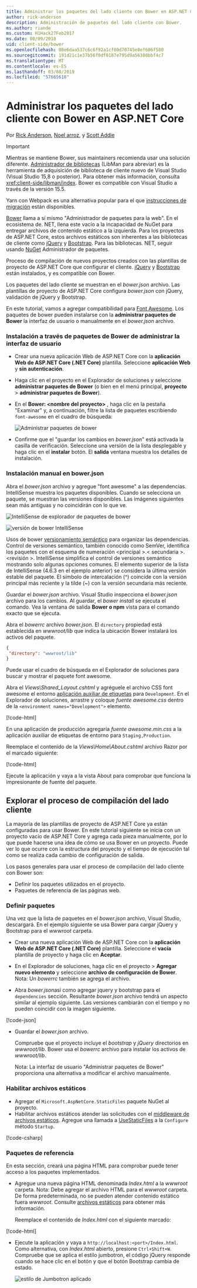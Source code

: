 ```yaml
---
title: Administrar los paquetes del lado cliente con Bower en ASP.NET Core
author: rick-anderson
description: Administración de paquetes del lado cliente con Bower.
ms.author: riande
ms.custom: H1Hack27Feb2017
ms.date: 08/09/2018
uid: client-side/bower
ms.openlocfilehash: 08e6daa537c6c6f92a1cf80d70745e8ef606f580
ms.sourcegitcommit: 191d21c1e37b56f0df0187e795d9a56388bbf4c7
ms.translationtype: MT
ms.contentlocale: es-ES
ms.lasthandoff: 03/08/2019
ms.locfileid: "57665618"
---
```

# <a name="manage-client-side-packages-with-bower-in-aspnet-core"></a>Administrar los paquetes del lado cliente con Bower en ASP.NET Core

Por [Rick Anderson](https://twitter.com/RickAndMSFT), [Noel arroz](https://twitter.com/noelrice1), y [Scott Addie](https://scottaddie.com)

> [!IMPORTANT]
> Mientras se mantiene Bower, sus maintainers recomienda usar una solución diferente. [Administrador de bibliotecas](https://blogs.msdn.microsoft.com/webdev/2018/04/18/what-happened-to-bower/) (LibMan para abreviar) es la herramienta de adquisición de biblioteca de cliente nuevo de Visual Studio (Visual Studio 15,8 o posterior). Para obtener más información, consulta <xref:client-side/libman/index>. Bower es compatible con Visual Studio a través de la versión 15.5.
>
> Yarn con Webpack es una alternativa popular para el que [instrucciones de migración](https://bower.io/blog/2017/how-to-migrate-away-from-bower/) están disponibles.

[Bower](https://bower.io/) llama a sí mismo "Administrador de paquetes para la web". En el ecosistema de. NET, llena este vacío a la incapacidad de NuGet para entregar archivos de contenido estático a la izquierda. Para los proyectos de ASP.NET Core, estos archivos estáticos son inherentes a las bibliotecas de cliente como [jQuery](http://jquery.com/) y [Bootstrap](http://getbootstrap.com/). Para las bibliotecas. NET, seguir usando [NuGet](https://www.nuget.org/) Administrador de paquetes.

Proceso de compilación de nuevos proyectos creados con las plantillas de proyecto de ASP.NET Core que configurar el cliente. [jQuery](http://jquery.com/) y [Bootstrap](http://getbootstrap.com/) están instalados, y es compatible con Bower.

Los paquetes del lado cliente se muestran en el *bower.json* archivo. Las plantillas de proyecto de ASP.NET Core configura *bower.json* con jQuery, validación de jQuery y Bootstrap.

En este tutorial, vamos a agregar compatibilidad para [Font Awesome](http://fontawesome.io). Los paquetes de bower pueden instalarse con la **administrar paquetes de Bower** la interfaz de usuario o manualmente en el *bower.json* archivo.

### <a name="installation-via-manage-bower-packages-ui"></a>Instalación a través de paquetes de Bower de administrar la interfaz de usuario

* Crear una nueva aplicación Web de ASP.NET Core con la **aplicación Web de ASP.NET Core (.NET Core)** plantilla. Seleccione **aplicación Web** y **sin autenticación**.

* Haga clic en el proyecto en el Explorador de soluciones y seleccione **administrar paquetes de Bower** (o bien en el menú principal, **proyecto** > **administrar paquetes de Bower**).

* En el **Bower: \<nombre del proyecto\>**  , haga clic en la pestaña "Examinar" y, a continuación, filtre la lista de paquetes escribiendo `font-awesome` en el cuadro de búsqueda:

  ![Administrar paquetes de bower](bower/_static/manage-bower-packages.png)

* Confirme que el "guardar los cambios en *bower.json*" está activada la casilla de verificación. Seleccione una versión de la lista desplegable y haga clic en el **instalar** botón. El **salida** ventana muestra los detalles de instalación.

### <a name="manual-installation-in-bowerjson"></a>Instalación manual en bower.json

Abra el *bower.json* archivo y agregue "font awesome" a las dependencias. IntelliSense muestra los paquetes disponibles. Cuando se selecciona un paquete, se muestran las versiones disponibles. Las imágenes siguientes sean más antiguas y no coincidirán con lo que ve.

![IntelliSense de explorador de paquetes de bower](bower/_static/add-package.png)

![versión de bower IntelliSense](bower/_static/version-intelliSense.png)

Usos de bower [versionamiento semántico](http://semver.org/) para organizar las dependencias. Control de versiones semántico, también conocido como SemVer, identifica los paquetes con el esquema de numeración \<principal >.\< secundaria >. \<revisión >. IntelliSense simplifica el control de versiones semántico mostrando solo algunas opciones comunes. El elemento superior de la lista de IntelliSense (4.6.3 en el ejemplo anterior) se considera la última versión estable del paquete. El símbolo de intercalación (^) coincide con la versión principal más reciente y la tilde (~) con la versión secundaria más reciente.

Guardar el *bower.json* archivo. Visual Studio inspecciona el *bower.json* archivo para los cambios. Al guardar, el *bower install* se ejecuta el comando. Vea la ventana de salida **Bower o npm** vista para el comando exacto que se ejecuta.

Abra el *bowerrc* archivo *bower.json*. El `directory` propiedad está establecida en *wwwroot/lib* que indica la ubicación Bower instalará los activos del paquete.

```json
{
 "directory": "wwwroot/lib"
}
```

Puede usar el cuadro de búsqueda en el Explorador de soluciones para buscar y mostrar el paquete font awesome.

Abra el *Views\Shared\_Layout.cshtml* y agréguele el archivo CSS font awesome el entorno [aplicación auxiliar de etiquetas](xref:mvc/views/tag-helpers/intro) para `Development`. En el Explorador de soluciones, arrastre y coloque *fuente awesome.css* dentro de la `<environment names="Development">` elemento.

[!code-html[](bower/sample/_Layout.cshtml?highlight=4&range=9-13)]

En una aplicación de producción agregaría *fuente awesome.min.css* a la aplicación auxiliar de etiquetas de entorno para `Staging,Production`.

Reemplace el contenido de la *Views\Home\About.cshtml* archivo Razor por el marcado siguiente:

[!code-html[](bower/sample/About.cshtml)]

Ejecute la aplicación y vaya a la vista About para comprobar que funciona la impresionante de fuente del paquete.

## <a name="exploring-the-client-side-build-process"></a>Explorar el proceso de compilación del lado cliente

La mayoría de las plantillas de proyecto de ASP.NET Core ya están configuradas para usar Bower. En este tutorial siguiente se inicia con un proyecto vacío de ASP.NET Core y agrega cada pieza manualmente, por lo que puede hacerse una idea de cómo se usa Bower en un proyecto. Puede ver lo que ocurre con la estructura del proyecto y el tiempo de ejecución tal como se realiza cada cambio de configuración de salida.

Los pasos generales para usar el proceso de compilación del lado cliente con Bower son:

* Definir los paquetes utilizados en el proyecto. <!-- once defined, you don't need to download them, VS does -->
* Paquetes de referencia de las páginas web.

### <a name="define-packages"></a>Definir paquetes

Una vez que la lista de paquetes en el *bower.json* archivo, Visual Studio, descargará. En el ejemplo siguiente se usa Bower para cargar jQuery y Bootstrap para el *wwwroot* carpeta.

* Crear una nueva aplicación Web de ASP.NET Core con la **aplicación Web de ASP.NET Core (.NET Core)** plantilla. Seleccione el **vacía** plantilla de proyecto y haga clic en **Aceptar**.

* En el Explorador de soluciones, haga clic en el proyecto > **Agregar nuevo elemento** y seleccione **archivo de configuración de Bower**. Nota: Un *bowerrc* también se agrega el archivo.

* Abra *bower.json*así como agregar jquery y bootstrap para el `dependencies` sección. Resultante *bower.json* archivo tendrá un aspecto similar al ejemplo siguiente. Las versiones cambiarán con el tiempo y no pueden coincidir con la imagen siguiente.

[!code-json[](bower/sample/bower.json?highlight=5,6)]

* Guardar el *bower.json* archivo.

  Compruebe que el proyecto incluye el *bootstrap* y *jQuery* directorios en *wwwroot/lib*. Bower usa el *bowerrc* archivo para instalar los activos de *wwwroot/lib*.

  Nota: La interfaz de usuario "Administrar paquetes de Bower" proporciona una alternativa a modificar el archivo manualmente.

### <a name="enable-static-files"></a>Habilitar archivos estáticos

* Agregar el `Microsoft.AspNetCore.StaticFiles` paquete NuGet al proyecto.
* Habilitar archivos estáticos atender las solicitudes con el [middleware de archivos estáticos](/dotnet/api/microsoft.aspnetcore.builder.staticfileextensions). Agregue una llamada a [UseStaticFiles](/dotnet/api/microsoft.aspnetcore.builder.staticfileextensions) a la `Configure` método `Startup`.

[!code-csharp[](bower/sample/Startup.cs?highlight=9)]

### <a name="reference-packages"></a>Paquetes de referencia

En esta sección, creará una página HTML para comprobar puede tener acceso a los paquetes implementados.

* Agregue una nueva página HTML denominada *Index.html* a la *wwwroot* carpeta. Nota: Debe agregar el archivo HTML para el *wwwroot* carpeta. De forma predeterminada, no se pueden atender contenido estático fuera *wwwroot*. Consulte [archivos estáticos](xref:fundamentals/static-files) para obtener más información.

  Reemplace el contenido de *Index.html* con el siguiente marcado:

[!code-html[](bower/sample/Index.html)]

* Ejecute la aplicación y vaya a `http://localhost:<port>/Index.html`. Como alternativa, con *Index.html* abierto, presione `Ctrl+Shift+W`. Compruebe que se aplica el estilo jumbotron, el código jQuery responde cuando se hace clic en el botón y que el botón Bootstrap cambia de estado.

  ![estilo de Jumbotron aplicado](bower/_static/jumbotron.png)
